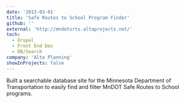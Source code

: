 ```yaml
---
date: '2013-03-01'
title: 'Safe Routes to School Program Finder'
github: ''
external: 'http://mndotsrts.altaprojects.net/'
tech:
  - Drupal
  - Front End Dev
  - DB/Search
company: 'Alta Planning'
showInProjects: false
---
```


Built a searchable database site for the Minnesota Department of Transportation to easily find and filter MnDOT Safe Routes to School programs.
